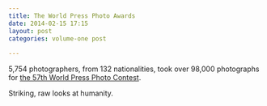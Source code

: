 ```yaml
---
title: The World Press Photo Awards
date: 2014-02-15 17:15
layout: post
categories: volume-one post
  
---
```



5,754 photographers, from 132 nationalities, took over 98,000 photographs for [the 57th World Press Photo Contest](http://www.worldpressphoto.org/awards/2014).

Striking, raw looks at humanity.
